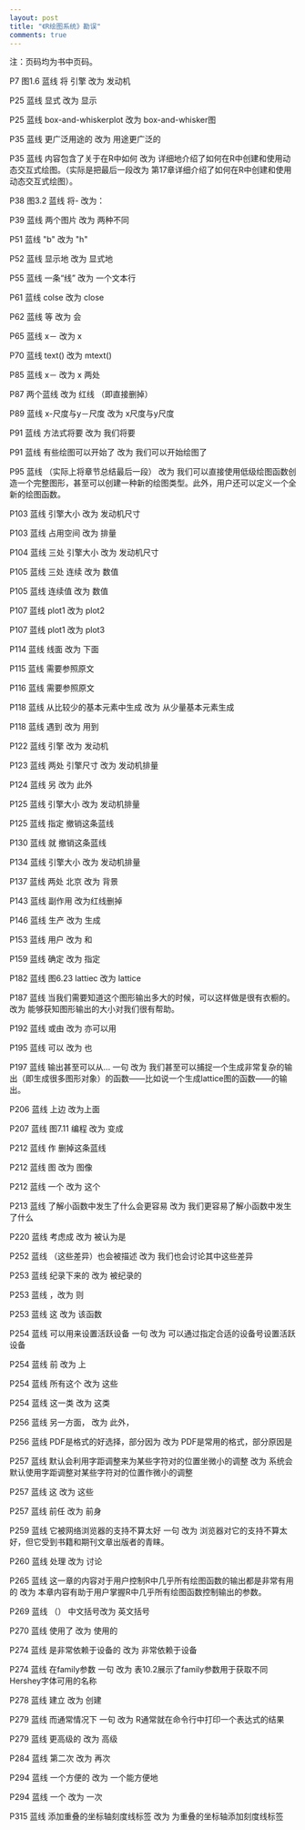 ```yaml
---
layout: post
title: "《R绘图系统》勘误"
comments: true
---
```


注：页码均为书中页码。

P7 图1.6 蓝线 将 引擎 改为 发动机

P25 蓝线 显式 改为 显示

P25 蓝线 box-and-whiskerplot 改为 box-and-whisker图

P35 蓝线 更广泛用途的 改为 用途更广泛的

P35 蓝线 内容包含了关于在R中如何 改为 详细地介绍了如何在R中创建和使用动态交互式绘图。（实际是把最后一段改为 第17章详细介绍了如何在R中创建和使用动态交互式绘图）。

P38 图3.2 蓝线 将- 改为：

P39 蓝线 两个图片 改为 两种不同

P51 蓝线 "b" 改为 "h"

P52 蓝线 显示地 改为 显式地

P55 蓝线 一条“线” 改为 一个文本行

P61 蓝线 colse 改为 close

P62 蓝线 等 改为 会

P65 蓝线 x－ 改为 x

P70 蓝线 text() 改为 mtext()

P85 蓝线 x－ 改为 x 两处

P87 两个蓝线 改为 红线 （即直接删掉）

P89 蓝线 x-尺度与y－尺度 改为 x尺度与y尺度

P91 蓝线 方法式将要 改为 我们将要

P91 蓝线 有些绘图可以开始了 改为 我们可以开始绘图了

P95 蓝线 （实际上将章节总结最后一段） 改为 我们可以直接使用低级绘图函数创造一个完整图形，甚至可以创建一种新的绘图类型。此外，用户还可以定义一个全新的绘图函数。

P103 蓝线 引擎大小 改为 发动机尺寸

P103 蓝线 占用空间 改为 排量

P104 蓝线 三处 引擎大小 改为 发动机尺寸

P105 蓝线 三处 连续 改为 数值

P105 蓝线 连续值 改为 数值

P107 蓝线 plot1 改为 plot2

P107 蓝线 plot1 改为 plot3

P114 蓝线 线面 改为 下面

P115 蓝线 需要参照原文

P116 蓝线 需要参照原文

P118 蓝线 从比较少的基本元素中生成 改为 从少量基本元素生成

P118 蓝线 遇到 改为 用到

P122 蓝线 引擎 改为 发动机

P123 蓝线 两处 引擎尺寸 改为 发动机排量

P124 蓝线 另 改为 此外

P125 蓝线 引擎大小 改为 发动机排量

P125 蓝线 指定 撤销这条蓝线

P130 蓝线 就 撤销这条蓝线

P134 蓝线 引擎大小 改为 发动机排量

P137 蓝线 两处 北京 改为 背景

P143 蓝线 副作用 改为红线删掉

P146 蓝线 生产 改为 生成

P153 蓝线 用户 改为 和

P159 蓝线 确定 改为 指定

P182 蓝线 图6.23 lattiec 改为 lattice

P187 蓝线 当我们需要知道这个图形输出多大的时候，可以这样做是很有衣橱的。 改为 能够获知图形输出的大小对我们很有帮助。

P192 蓝线 或由 改为 亦可以用

P195 蓝线 可以 改为 也

P197 蓝线 输出甚至可以从... 一句 改为 我们甚至可以捕捉一个生成非常复杂的输出（即生成很多图形对象）的函数——比如说一个生成lattice图的函数——的输出。

P206 蓝线 上边 改为上面

P207 蓝线 图7.11 编程 改为 变成

P212 蓝线 作 删掉这条蓝线

P212 蓝线 图 改为 图像

P212 蓝线 一个 改为 这个

P213 蓝线 了解小函数中发生了什么会更容易 改为 我们更容易了解小函数中发生了什么

P220 蓝线 考虑成 改为 被认为是

P252 蓝线 （这些差异）也会被描述 改为 我们也会讨论其中这些差异

P253 蓝线 纪录下来的 改为 被纪录的

P253 蓝线 ，改为 则

P253 蓝线 这 改为 该函数

P254 蓝线 可以用来设置活跃设备 一句 改为 可以通过指定合适的设备号设置活跃设备

P254 蓝线 前 改为 上

P254 蓝线 所有这个 改为 这些

P254 蓝线 这一类 改为 这类

P256 蓝线 另一方面， 改为 此外，

P256 蓝线 PDF是格式的好选择，部分因为 改为 PDF是常用的格式，部分原因是

P257 蓝线 默认会利用字距调整来为某些字符对的位置坐微小的调整 改为 系统会默认使用字距调整对某些字符对的位置作微小的调整

P257 蓝线 这 改为 这些

P257 蓝线 前任 改为 前身

P259 蓝线 它被网络浏览器的支持不算太好 一句 改为 浏览器对它的支持不算太好，但它受到书籍和期刊文章出版者的青睐。

P260 蓝线 处理 改为 讨论

P265 蓝线 这一章的内容对于用户控制R中几乎所有绘图函数的输出都是非常有用的 改为 本章内容有助于用户掌握R中几乎所有绘图函数控制输出的参数。

P269 蓝线 （） 中文括号改为 英文括号

P270 蓝线 使用了 改为 使用的

P274 蓝线 是非常依赖于设备的 改为 非常依赖于设备

P274 蓝线 在family参数 一句 改为 表10.2展示了family参数用于获取不同Hershey字体可用的名称

P278 蓝线 建立 改为 创建

P279 蓝线 而通常情况下 一句 改为 R通常就在命令行中打印一个表达式的结果

P279 蓝线 更高级的 改为 高级

P284 蓝线 第二次 改为 再次

P294 蓝线 一个方便的 改为 一个能方便地

P294 蓝线 一个 改为 一次

P315 蓝线 添加重叠的坐标轴刻度线标签 改为 为重叠的坐标轴添加刻度线标签
